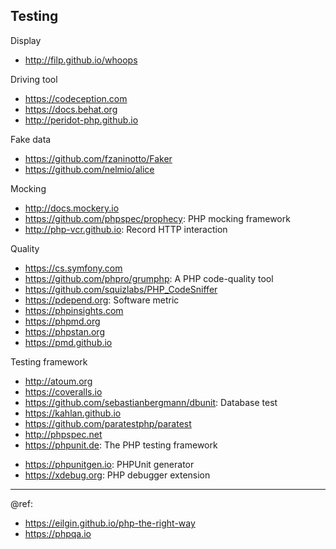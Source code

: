 ## Testing

Display
* http://filp.github.io/whoops

Driving tool
* https://codeception.com
* https://docs.behat.org
* http://peridot-php.github.io

Fake data
* https://github.com/fzaninotto/Faker
* https://github.com/nelmio/alice

Mocking
* http://docs.mockery.io
* https://github.com/phpspec/prophecy: PHP mocking framework
* http://php-vcr.github.io: Record HTTP interaction

Quality
* https://cs.symfony.com
* https://github.com/phpro/grumphp: A PHP code-quality tool
* https://github.com/squizlabs/PHP_CodeSniffer
* https://pdepend.org: Software metric
* https://phpinsights.com
* https://phpmd.org
* https://phpstan.org
* https://pmd.github.io

Testing framework
* http://atoum.org
* https://coveralls.io
* https://github.com/sebastianbergmann/dbunit: Database test
* https://kahlan.github.io
* https://github.com/paratestphp/paratest
* http://phpspec.net
* https://phpunit.de: The PHP testing framework

+ https://phpunitgen.io: PHPUnit generator
+ https://xdebug.org: PHP debugger extension

---
@ref: 
- https://eilgin.github.io/php-the-right-way
- https://phpqa.io
